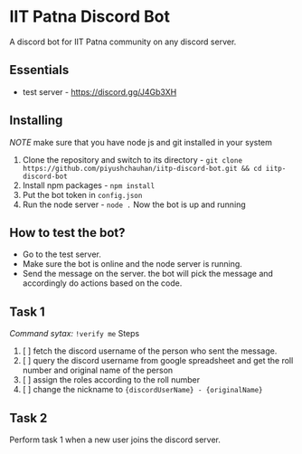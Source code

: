 # IIT Patna Discord Bot
A discord bot for IIT Patna community on any discord server.

## Essentials
- test server - https://discord.gg/J4Gb3XH

## Installing
*NOTE* make sure that you have node js and git installed in your system
1. Clone the repository and switch to its directory - `git clone https://github.com/piyushchauhan/iitp-discord-bot.git && cd iitp-discord-bot`
2. Install npm packages - `npm install`
3. Put the bot token in `config.json`
4. Run the node server - `node .`
Now the bot is up and running

## How to test the bot?
- Go to the test server.
- Make sure the bot is online and the node server is running.
- Send the message on the server. the bot will pick the message and accordingly do actions based on the code.

## **Task 1**

*Command sytax:* `!verify me` 
Steps

1. [ ] fetch the discord username of the person who sent the message.
2. [ ] query the discord username from google spreadsheet and get the roll number and original name of the person
3. [ ] assign the roles according to the roll number
4. [ ] change the nickname to `{discordUserName} - {originalName}`

## **Task 2**
Perform task 1 when a new user joins the discord server.
